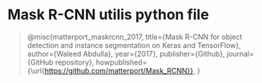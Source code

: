 # Mask R-CNN utilis python file 

>@misc{matterport_maskrcnn_2017,
>  title={Mask R-CNN for object detection and instance segmentation on Keras and TensorFlow},
>  author={Waleed Abdulla},
>  year={2017},
>  publisher={Github},
>  journal={GitHub repository},
>  howpublished={\url{https://github.com/matterport/Mask_RCNN}},
>}
